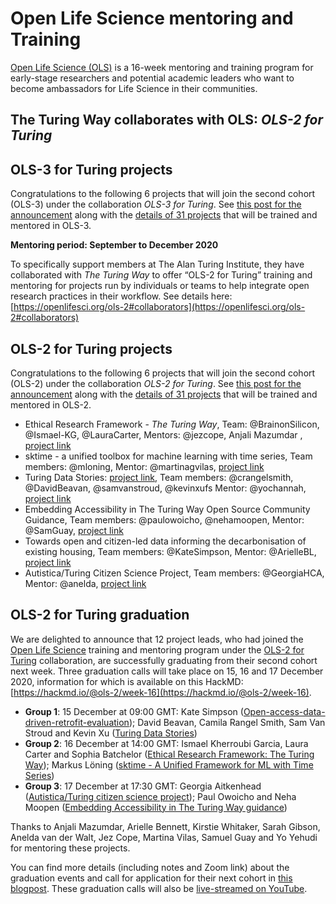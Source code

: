 # Open Life Science mentoring and Training

[Open Life Science (OLS)](https://openlifesci.org/) is a 16-week mentoring and training program for early-stage researchers and potential academic leaders who want to become ambassadors for Life Science in their communities.

## The Turing Way collaborates with OLS: *OLS-2 for Turing*

## OLS-3 for Turing projects

Congratulations to the following 6 projects that will join the second cohort (OLS-3) under the collaboration *OLS-3 for Turing*.
See [this post for the announcement](https://openlifesci.org/posts/2020/09/01/ols3-announcement/) along with the [details of 31 projects](https://openlifesci.org/ols-3/projects-participants/) that will be trained and mentored in OLS-3.

**Mentoring period: September to December 2020**

To specifically support members at The Alan Turing Institute, they have collaborated with _The Turing Way_ to offer “OLS-2 for Turing” training and mentoring for projects run by individuals or teams to help integrate open research practices in their workflow.
See details here: [https://openlifesci.org/ols-2#collaborators](https://openlifesci.org/ols-2#collaborators)

## OLS-2 for Turing projects

Congratulations to the following 6 projects that will join the second cohort (OLS-2) under the collaboration *OLS-2 for Turing*.
See [this post for the announcement](https://openlifesci.org/posts/2020/09/01/ols2-announcement/) along with the [details of 31 projects](https://openlifesci.org/ols-2/projects-participants/) that will be trained and mentored in OLS-2.

- Ethical Research Framework - _The Turing Way_, Team: @BrainonSilicon, @Ismael-KG, @LauraCarter, Mentors: @jezcope, Anjali Mazumdar , [project link](./ethical-research-framework)
- sktime - a unified toolbox for machine learning with time series, Team members: @mloning, Mentor: @martinagvilas, [project link](https://github.com/alan-turing-institute/sktime)
- Turing Data Stories: [project link](https://github.com/alan-turing-institute/TuringDataStories), Team members: @crangelsmith, @DavidBeavan, @samvanstroud, @kevinxufs Mentor: @yochannah, [project link](https://github.com/alan-turing-institute/TuringDataStories/)
- Embedding Accessibility in The Turing Way Open Source Community Guidance, Team members: @paulowoicho, @nehamoopen, Mentor: @SamGuay, [project link](./accessible-guidance)
- Towards open and citizen-led data informing the decarbonisation of existing housing, Team members: @KateSimpson, Mentor: @ArielleBL, [project link](https://github.com/KateSimpson/Open-access-data-driven-retrofit-evaluation)
- Autistica/Turing Citizen Science Project, Team members: @GeorgiaHCA, Mentor: @anelda, [project link](https://github.com/alan-turing-institute/AutisticaCitizenScience)

## OLS-2 for Turing graduation

We are delighted to announce that 12 project leads, who had joined the [Open Life Science](https://openlifesci.org/) training and mentoring program under the [OLS-2 for Turing](https://openlifesci.org/ols-2#collaborators) collaboration, are successfully graduating from their second cohort next week.
Three graduation calls will take place on 15, 16 and 17 December 2020, information for which is available on this HackMD: [https://hackmd.io/@ols-2/week-16](https://hackmd.io/@ols-2/week-16).

-   **Group 1**: 15 December at 09:00 GMT: Kate Simpson ([Open-access-data-driven-retrofit-evaluation](https://katesimpson.github.io/Open-access-data-driven-retrofit-evaluation/)); David Beavan, Camila Rangel Smith, Sam Van Stroud and Kevin Xu ([Turing Data Stories](https://github.com/alan-turing-institute/TuringDataStories/))
-   **Group 2**: 16 December at 14:00 GMT: Ismael Kherroubi Garcia, Laura Carter and Sophia Batchelor ([Ethical Research Framework: The Turing Way](https://the-turing-way.netlify.app/ethical-research/ethical-research.html)); Markus Löning ([sktime - A Unified Framework for ML with Time Series](https://github.com/alan-turing-institute/sktime))
-   **Group 3**: 17 December at 17:30 GMT: Georgia Aitkenhead ([Autistica/Turing citizen science project](https://alan-turing-institute.github.io/AutisticaCitizenScience/)); Paul Owoicho and Neha Moopen ([Embedding Accessibility in The Turing Way guidance](https://the-turing-way.netlify.app/community-handbook/consistency.html))

Thanks to Anjali Mazumdar, Arielle Bennett, Kirstie Whitaker, Sarah Gibson, Anelda van der Walt, Jez Cope, Martina Vilas, Samuel Guay and Yo Yehudi for mentoring these projects.

 You can find more details (including notes and Zoom link) about the graduation events and call for application for their next cohort in [this blogpost](https://openlifesci.org/posts/2020/11/26/announcing-applications-for-ols-3/). 
  These graduation calls will also be [live-streamed on YouTube](https://www.youtube.com/channel/UCs12-ZgnDJOWIWN3Vo1XHXA/).
